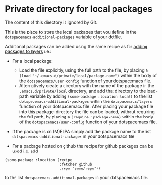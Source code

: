 # Private directory for local packages

The content of this directory is ignored by Git.

This is the place to store the local packages that you define in the
`dotspacemacs-additional-packages` variable of your dotfile.

Additional packages can be added using the same recipe as for [adding packages
to layers](https://develop.spacemacs.org/doc/LAYERS.html#packagesel) i.e.:

- For a local package:
  - Load the file explicitly, using the full path to the file, by placing a
  `(load "~/.emacs.d/private/local/package-name")` within the body of the
  `dotspacemacs/user-config` function of your dotspacemacs file.
  - Alternatively create a directory with the name of the package in the
  `.emacs.d/private/local` directory, and add that directory to the load-path
  variable by adding `(some-package :location local)` to the list
  `dotspacemacs-additional-packages` within the `dotspacemacs/layers` function
  of your dotspacemacs file. After placing your package file into this
  package-directory the file can be loaded, without requiring the full path, by
  placing a `(require 'package-name)` within the body of the
  `dotspacemacs/user-config` function of your dotspacemacs file.

- If the package is on (M)ELPA simply add the package name to the list
  `dotspacemacs-additional-packages` in your dotspacemacs file

- For a package hosted on github the recipe for github packages can be used i.e. add

```
(some-package :location (recipe
                         :fetcher github
                         :repo "some/repo"))
```

to the list `dotspacemacs-additional-packages` in your dotspacemacs file.
